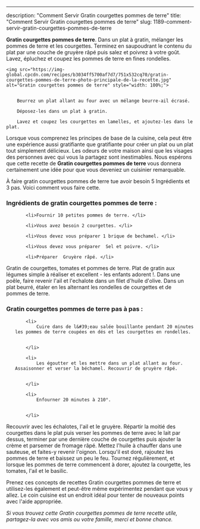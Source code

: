 ---
description: "Comment Servir Gratin courgettes pommes de terre"
title: "Comment Servir Gratin courgettes pommes de terre"
slug: 1189-comment-servir-gratin-courgettes-pommes-de-terre

<p>
	<strong>Gratin courgettes pommes de terre</strong>. 
	Dans un plat à gratin, mélanger les pommes de terre et les courgettes. Terminez en saupoudrant le contenu du plat par une couche de gruyère râpé puis salez et poivrez à votre goût. Lavez, épluchez et coupez les pommes de terre en fines rondelles.
</p>
<p>
	
	<img src="https://img-global.cpcdn.com/recipes/b3034ff5700af7d7/751x532cq70/gratin-courgettes-pommes-de-terre-photo-principale-de-la-recette.jpg" alt="Gratin courgettes pommes de terre" style="width: 100%;">
	
	
		Beurrez un plat allant au four avec un mélange beurre-ail écrasé.
	
		Déposez-les dans un plat à gratin.
	
		Lavez et coupez les courgettes en lamelles, et ajoutez-les dans le plat.
	
</p>

Lorsque vous comprenez les principes de base de la cuisine, cela peut être une expérience aussi gratifiante que gratifiante pour créer un plat ou un plat tout simplement délicieux. Les odeurs de votre maison ainsi que les visages des personnes avec qui vous la partagez sont inestimables. Nous espérons que cette recette de <strong> Gratin courgettes pommes de terre </strong> vous donnera certainement une idée pour que vous deveniez un cuisinier remarquable.

<!--inarticleads1-->

À faire gratin courgettes pommes de terre tue avoir besoin 5 Ingrédients et 3 pas. Voici comment vous faire cette.

<h3>Ingrédients de gratin courgettes pommes de terre :</h3>

<ol>
	
		<li>Fournir 10 petites pommes de terre. </li>
	
		<li>Vous avez besoin 2 courgettes. </li>
	
		<li>Vous devez vous préparer 1 brique de bechamel. </li>
	
		<li>Vous devez vous préparer  Sel et poivre. </li>
	
		<li>Préparer  Gruyère râpé. </li>
	
</ol>

Gratin de courgettes, tomates et pommes de terre. Plat de gratin aux légumes simple à réaliser et excellent - les enfants adorent !. Dans une poêle, faire revenir l&#39;ail et l&#39;echalote dans un filet d&#39;huile d&#39;olive. Dans un plat beurré, étaler en les alternant les rondelles de courgettes et de pommes de terre. 

<!--inarticleads2-->

<h3>Gratin courgettes pommes de terre pas à pas :</h3>

<ol>
	
		<li>
			Cuire dans de l&#39;eau salée bouillante pendant 20 minutes les pommes de terre coupées en dés et les courgettes en rondelles.
			
			
		</li>
	
		<li>
			Les égoutter et les mettre dans un plat allant au four. Assaisonner et verser la béchamel. Recouvrir de gruyère râpé.
			
			
		</li>
	
		<li>
			Enfourner 20 minutes à 210°.
			
			
		</li>
	
</ol>

Recouvrir avec les échalotes, l&#39;ail et le gruyère. Répartir la moitié des courgettes dans le plat puis verser les pommes de terre avec le lait par dessus, terminer par une dernière couche de courgettes puis ajouter la crème et parsemer de fromage râpé. Mettez l&#39;huile à chauffer dans une sauteuse, et faites-y revenir l&#39;oignon. Lorsqu&#39;il est doré, rajoutez les pommes de terre et baissez un peu le feu. Tournez régulièrement, et lorsque les pommes de terre commencent à dorer, ajoutez la courgette, les tomates, l&#39;ail et le basilic. 

<!--inarticleads1-->

<p>
Prenez ces concepts de recettes Gratin courgettes pommes de terre et utilisez-les également et peut-être même expérimentez pendant que vous y allez. Le coin cuisine est un endroit idéal pour tenter de nouveaux points avec l'aide appropriée.
</p>

<p>
<i>Si vous trouvez cette Gratin courgettes pommes de terre recette utile, partagez-la avec vos amis ou votre famille, merci et bonne chance.</i>
</p>
